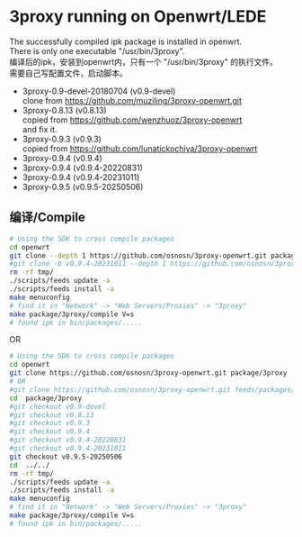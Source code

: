 3proxy running on Openwrt/LEDE
===

The successfully compiled ipk package is installed in openwrt.    
There is only one executable "/usr/bin/3proxy".   
编译后的ipk，安装到openwrt内，只有一个 "/usr/bin/3proxy" 的执行文件。   
需要自己写配置文件，启动脚本。  
* 3proxy-0.9-devel-20180704 (v0.9-devel)   
  clone from https://github.com/muziling/3proxy-openwrt.git   
* 3proxy-0.8.13 (v0.8.13)   
  copied from https://github.com/wenzhuoz/3proxy-openwrt   
  and fix it.  
* 3proxy-0.9.3 (v0.9.3)   
  copied from https://github.com/lunatickochiya/3proxy-openwrt   
* 3proxy-0.9.4 (v0.9.4)   
* 3proxy-0.9.4 (v0.9.4-20220831)   
* 3proxy-0.9.4 (v0.9.4-20231011)   
* 3proxy-0.9.5 (v0.9.5-20250506)   

编译/Compile
---

```bash
# Using the SDK to cross compile packages
cd openwrt
git clone --depth 1 https://github.com/osnosn/3proxy-openwrt.git package/3proxy 
#git clone -b v0.9.4-20231011 --depth 1 https://github.com/osnosn/3proxy-openwrt.git package/3proxy 
rm -rf tmp/
./scripts/feeds update -a
./scripts/feeds install -a
make menuconfig
# find it in "Network" -> "Web Servers/Proxies" -> "3proxy"
make package/3proxy/compile V=s
# found ipk in bin/packages/.....
```
OR
```bash
# Using the SDK to cross compile packages
cd openwrt
git clone https://github.com/osnosn/3proxy-openwrt.git package/3proxy 
# OR
#git clone https://github.com/osnosn/3proxy-openwrt.git feeds/packages/net/3proxy
cd  package/3proxy
#git checkout v0.9-devel
#git checkout v0.8.13
#git checkout v0.9.3
#git checkout v0.9.4
#git checkout v0.9.4-20220831
#git checkout v0.9.4-20231011
git checkout v0.9.5-20250506
cd  ../../
rm -rf tmp/
./scripts/feeds update -a
./scripts/feeds install -a
make menuconfig
# find it in "Network" -> "Web Servers/Proxies" -> "3proxy"
make package/3proxy/compile V=s
# found ipk in bin/packages/.....
```
